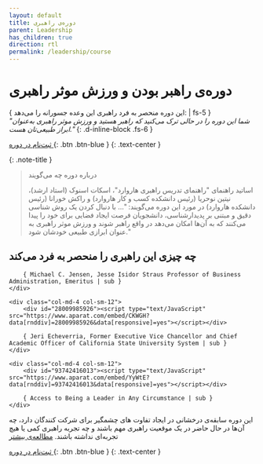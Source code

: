 ```yaml
---
layout: default
title: دوره‌‌ی راهبری
parent: Leadership
has_children: true
direction: rtl
permalink: /leadership/course
---
```


# دوره‌ی راهبر بودن و ورزش موثر راهبری 

{ این دوره منحصر به فرد راهبری این وعده جسورانه را می‌دهد: | fs-5 }  
*"شما این دوره را در حالی ‌ترک می‌کنید که راهبر هستید و ورزش موثر راهبری به‌عنوان ابراز طبیعی‌تان هست."*
{: .d-inline-block .fs-6 }

[ ثبت‌نام در دوره ](./course/upcoming-courses){: .btn .btn-blue }
{: .text-center }

{: .note-title }
> درباره دوره چه می‌گویند
> 
> اساتید راهنمای "راهنمای تدریس راهبری هاروارد"، اسکات اسنوک (استاد ارشد)، نیتین نوحریا (رئیس دانشکده کسب و کار هاروارد) و راکش خورانا (رئیس دانشکده هاروارد) در مورد این دوره می‌گویند: "... با دنبال کردن یک روش شناسی دقیق و مبتنی بر پدیدارشناسی، دانشجویان فرصت ایجاد فضایی برای خود را پیدا می‌کنند که به آن‌ها امکان می‌دهد در واقع راهبر شوند و ورزش موثر راهبری به عنوان ابرازی طبیعی خودشان شود."

## چه چیزی این راهبری را منحصر به فرد می‌کند

<div class="row my-2" dir="ltr">
    <div class="col-md-4 col-sm-12">
        <div id="88333913263"><script type="text/JavaScript" src="https://www.aparat.com/embed/QPYRG?data[rnddiv]=88333913263&data[responsive]=yes"></script></div>

        { Michael C. Jensen, Jesse Isidor Straus Professor of Business Administration, Emeritus | sub }
    </div>

    <div class="col-md-4 col-sm-12">
        <div id="28009985926"><script type="text/JavaScript" src="https://www.aparat.com/embed/CKWGH?data[rnddiv]=28009985926&data[responsive]=yes"></script></div>

        { Jeri Echeverria, Former Executive Vice Chancellor and Chief Academic Officer of California State University System | sub }
    </div>

    <div class="col-md-4 col-sm-12">
        <div id="93742416013"><script type="text/JavaScript" src="https://www.aparat.com/embed/YyWtE?data[rnddiv]=93742416013&data[responsive]=yes"></script></div>

        { Access to Being a Leader in Any Circumstance | sub }
    </div>
</div>

این دوره سابقه‌ی درخشانی در ایجاد تفاوت های چشمگیر برای شرکت کنندگان دارد، چه آن‌ها در حال حاضر در یک موقعیت راهبری مهم باشند و چه تجربه راهبری کمی یا هیچ تجربه‌ای نداشته باشند. [مطالعه‌ی بیشتر](./course/a-new-model-of-leadership)

[ ثبت‌نام در دوره ](./course/upcoming-courses){: .btn .btn-blue }
{: .text-center }

